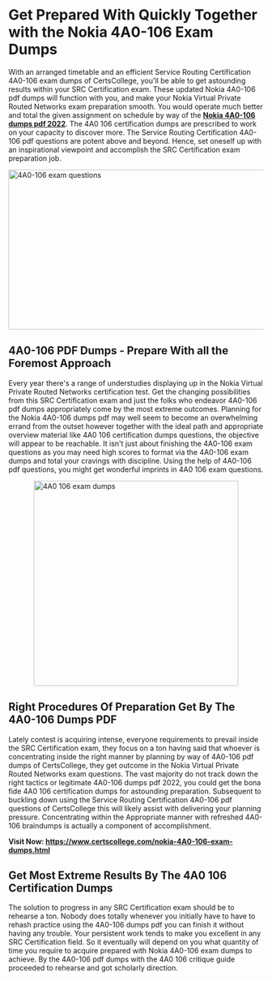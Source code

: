 <h1><strong>Get Prepared With Quickly Together with the Nokia 4A0-106 Exam Dumps&nbsp;</strong></h1>
<p><span style="font-weight: 400;">With an arranged timetable and an efficient Service Routing Certification 4A0-106 exam dumps of CertsCollege, you'll be able to get astounding results within your SRC Certification exam. These updated Nokia 4A0-106 pdf dumps will function with you, and make your Nokia Virtual Private Routed Networks exam preparation smooth. You would operate much better and total the given assignment on schedule by way of the <strong><a href="https://www.certscollege.com/nokia-4A0-106-exam-dumps.html">Nokia 4A0-106 dumps pdf 2022</a></strong>. The 4A0 106 certification dumps are prescribed to work on your capacity to discover more. The Service Routing Certification 4A0-106 pdf questions are potent above and beyond. Hence, set oneself up with an inspirational viewpoint and accomplish the SRC Certification exam preparation job.&nbsp;</span></p>
<p><span style="font-weight: 400;"><img style="display: block; margin-left: auto; margin-right: auto;" src="https://i.ibb.co/CPDK3ps/Yellow-and-Blue-Initiative-Blog-Banner.png" alt="4A0-106 exam questions" width="559" height="315" /></span></p>
<h2><strong>4A0-106 PDF Dumps - Prepare With all the Foremost Approach</strong></h2>
<p><span style="font-weight: 400;">Every year there's a range of understudies displaying up in the Nokia Virtual Private Routed Networks certification test. Get the changing possibilities from this SRC Certification exam and just the folks who endeavor 4A0-106 pdf dumps appropriately come by the most extreme outcomes. Planning for the Nokia 4A0-106 dumps pdf may well seem to become an overwhelming errand from the outset however together with the ideal path and appropriate overview material like 4A0 106 certification dumps questions, the objective will appear to be reachable. It isn't just about finishing the 4A0-106 exam questions as you may need high scores to format via the 4A0-106 exam dumps and total your cravings with discipline. Using the help of 4A0-106 pdf questions, you might get wonderful imprints in 4A0 106 exam questions.</span></p>
<p><span style="font-weight: 400;"><a href="https://tinyurl.com/y9sauf3y"><img style="display: block; margin-left: auto; margin-right: auto;" src="https://i.ibb.co/9tMrhdY/Teacher-Appreciation-Invitation.png" alt="4A0 106 exam dumps " width="404" height="404" /></a></span></p>
<h2><strong>Right Procedures Of Preparation Get By The 4A0-106 Dumps PDF</strong></h2>
<p><span style="font-weight: 400;">Lately contest is acquiring intense, everyone requirements to prevail inside the SRC Certification exam, they focus on a ton having said that whoever is concentrating inside the right manner by planning by way of 4A0-106 pdf dumps of CertsCollege, they get outcome in the Nokia Virtual Private Routed Networks exam questions. The vast majority do not track down the right tactics or legitimate 4A0-106 dumps pdf 2022, you could get the bona fide 4A0 106 certification dumps for astounding preparation. Subsequent to buckling down using the Service Routing Certification 4A0-106 pdf questions of CertsCollege this will likely assist with delivering your planning pressure. Concentrating within the Appropriate manner with refreshed 4A0-106 braindumps is actually a component of accomplishment.</span></p>
<p><span style="font-weight: 400;"><strong>Visit Now: <a href="https://www.certscollege.com/nokia-4A0-106-exam-dumps.html">https://www.certscollege.com/nokia-4A0-106-exam-dumps.html</a></strong></span></p>
<h2><strong>Get Most Extreme Results By The 4A0 106 Certification Dumps</strong></h2>
<p><span style="font-weight: 400;">The solution to progress in any SRC Certification exam should be to rehearse a ton. Nobody does totally whenever you initially have to have to rehash practice using the 4A0-106 dumps pdf you can finish it without having any trouble. Your persistent work tends to make you excellent in any SRC Certification field. So it eventually will depend on you what quantity of time you require to acquire prepared with Nokia 4A0-106 exam dumps to achieve. By the 4A0-106 pdf dumps with the 4A0 106 critique guide proceeded to rehearse and got scholarly direction.</span></p>
